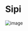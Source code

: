 # Sipi

![image](https://github.com/DahianeAckerman/Sipi/assets/146860804/49debb62-8dad-41dd-9ba6-7c860b914ada)
